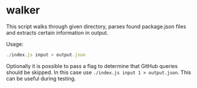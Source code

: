 # walker

This script walks through given directory, parses found package.json files and extracts certain information in output.

Usage:

```js
./index.js input > output.json
```

Optionally it is possible to pass a flag to determine that GitHub queries should be skipped. In this case use `./index.js input 1 > output.json`. This can be useful during testing.
